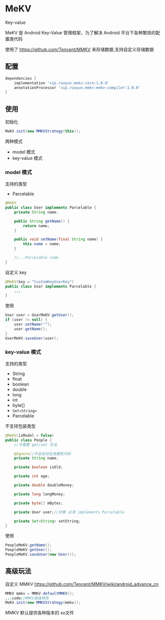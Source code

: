 # MeKV
Key-value

MeKV 是 Android  Key-Value 管理框架，为了解决 Android 平台下各种繁琐的配置类代码

使用了 https://github.com/Tencent/MMKV 来存储数据,支持自定义存储数据

## 配置

```gradle
dependencies {
    implementation 'vip.ruoyun.mekv:core:1.0.0'
    annotationProcessor 'vip.ruoyun.mekv:mekv-compiler:1.0.0'
}
```

## 使用

初始化
```java
MeKV.init(new MMKVStrategy(this));
```

两种模式
- model 模式
- key-value 模式

### model 模式
支持的类型
- Parcelable

```java
@MeKV
public class User implements Parcelable {
    private String name;

    public String getName() {
        return name;
    }

    public void setName(final String name) {
        this.name = name;
    }

    //...Parcelable code
}
```

自定义 key
```java
@MeKV(key = "CustomKeyUserKey")
public class User implements Parcelable {
    ...
}
```

使用
```java
User user = UserMeKV.getUser();
if (user != null) {
    user.setName("");
    user.getName();
}
UserMeKV.saveUser(user);
```

### key-value 模式
支持的类型
- String
- float
- boolean
- double
- long
- int
- byte[]
- ```Set<String>```
- Parcelable

不支持包装类型

```java
@MeKV(isModel = false)
public class People {
    //不需要 get/set 方法

    @Ignore//不会自动生成属性代码
    private String name;

    private boolean isOld;

    private int age;

    private double doubleMoney;

    private long longMoney;

    private byte[] mBytes;

    private User user;//对象 必须 implements Parcelable

    private Set<String> setString;
}
```

使用
```java
PeopleMeKV.getName();
PeopleMeKV.getUser();
PeopleMeKV.saveUser(new User());
```

## 高级玩法
自定义 MMKV https://github.com/Tencent/MMKV/wiki/android_advance_cn
```java
MMKV mmkv = MMKV.defaultMMKV();
...code//MMKV高级特性
MeKV.init(new MMKVStrategy(mmkv));
```

MMKV 默认提供各种版本的 so文件







